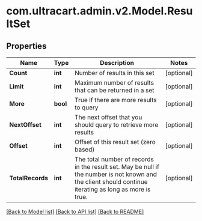 
# com.ultracart.admin.v2.Model.ResultSet

## Properties

Name | Type | Description | Notes
------------ | ------------- | ------------- | -------------
**Count** | **int** | Number of results in this set | [optional] 
**Limit** | **int** | Maximum number of results that can be returned in a set | [optional] 
**More** | **bool** | True if there are more results to query | [optional] 
**NextOffset** | **int** | The next offset that you should query to retrieve more results | [optional] 
**Offset** | **int** | Offset of this result set (zero based) | [optional] 
**TotalRecords** | **int** | The total number of records in the result set.  May be null if the number is not known and the client should continue iterating as long as more is true. | [optional] 

[[Back to Model list]](../README.md#documentation-for-models)
[[Back to API list]](../README.md#documentation-for-api-endpoints)
[[Back to README]](../README.md)

